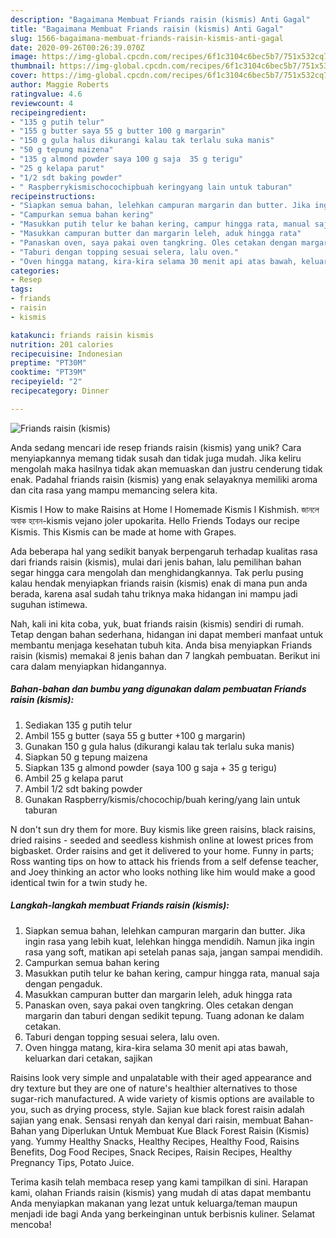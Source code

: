 ```yaml
---
description: "Bagaimana Membuat Friands raisin (kismis) Anti Gagal"
title: "Bagaimana Membuat Friands raisin (kismis) Anti Gagal"
slug: 1566-bagaimana-membuat-friands-raisin-kismis-anti-gagal
date: 2020-09-26T00:26:39.070Z
image: https://img-global.cpcdn.com/recipes/6f1c3104c6bec5b7/751x532cq70/friands-raisin-kismis-foto-resep-utama.jpg
thumbnail: https://img-global.cpcdn.com/recipes/6f1c3104c6bec5b7/751x532cq70/friands-raisin-kismis-foto-resep-utama.jpg
cover: https://img-global.cpcdn.com/recipes/6f1c3104c6bec5b7/751x532cq70/friands-raisin-kismis-foto-resep-utama.jpg
author: Maggie Roberts
ratingvalue: 4.6
reviewcount: 4
recipeingredient:
- "135 g putih telur"
- "155 g butter saya 55 g butter 100 g margarin"
- "150 g gula halus dikurangi kalau tak terlalu suka manis"
- "50 g tepung maizena"
- "135 g almond powder saya 100 g saja  35 g terigu"
- "25 g kelapa parut"
- "1/2 sdt baking powder"
- " Raspberrykismischocochipbuah keringyang lain untuk taburan"
recipeinstructions:
- "Siapkan semua bahan, lelehkan campuran margarin dan butter. Jika ingin rasa yang lebih kuat, lelehkan hingga mendidih. Namun jika ingin rasa yang soft, matikan api setelah panas saja, jangan sampai mendidih."
- "Campurkan semua bahan kering"
- "Masukkan putih telur ke bahan kering, campur hingga rata, manual saja dengan pengaduk."
- "Masukkan campuran butter dan margarin leleh, aduk hingga rata"
- "Panaskan oven, saya pakai oven tangkring. Oles cetakan dengan margarin dan taburi dengan sedikit tepung. Tuang adonan ke dalam cetakan."
- "Taburi dengan topping sesuai selera, lalu oven."
- "Oven hingga matang, kira-kira selama 30 menit api atas bawah, keluarkan dari cetakan, sajikan"
categories:
- Resep
tags:
- friands
- raisin
- kismis

katakunci: friands raisin kismis 
nutrition: 201 calories
recipecuisine: Indonesian
preptime: "PT30M"
cooktime: "PT39M"
recipeyield: "2"
recipecategory: Dinner

---
```



![Friands raisin (kismis)](https://img-global.cpcdn.com/recipes/6f1c3104c6bec5b7/751x532cq70/friands-raisin-kismis-foto-resep-utama.jpg)

Anda sedang mencari ide resep friands raisin (kismis) yang unik? Cara menyiapkannya memang tidak susah dan tidak juga mudah. Jika keliru mengolah maka hasilnya tidak akan memuaskan dan justru cenderung tidak enak. Padahal friands raisin (kismis) yang enak selayaknya memiliki aroma dan cita rasa yang mampu memancing selera kita.

Kismis l How to make Raisins at Home l Homemade Kismis l Kishmish. জানলে অবাক হবেন-kismis vejano joler upokarita. Hello Friends Todays our recipe Kismis. This Kismis can be made at home with Grapes.

Ada beberapa hal yang sedikit banyak berpengaruh terhadap kualitas rasa dari friands raisin (kismis), mulai dari jenis bahan, lalu pemilihan bahan segar hingga cara mengolah dan menghidangkannya. Tak perlu pusing kalau hendak menyiapkan friands raisin (kismis) enak di mana pun anda berada, karena asal sudah tahu triknya maka hidangan ini mampu jadi suguhan istimewa.


Nah, kali ini kita coba, yuk, buat friands raisin (kismis) sendiri di rumah. Tetap dengan bahan sederhana, hidangan ini dapat memberi manfaat untuk membantu menjaga kesehatan tubuh kita. Anda bisa menyiapkan Friands raisin (kismis) memakai 8 jenis bahan dan 7 langkah pembuatan. Berikut ini cara dalam menyiapkan hidangannya.

<!--inarticleads1-->

##### Bahan-bahan dan bumbu yang digunakan dalam pembuatan Friands raisin (kismis):

1. Sediakan 135 g putih telur
1. Ambil 155 g butter (saya 55 g butter +100 g margarin)
1. Gunakan 150 g gula halus (dikurangi kalau tak terlalu suka manis)
1. Siapkan 50 g tepung maizena
1. Siapkan 135 g almond powder (saya 100 g saja + 35 g terigu)
1. Ambil 25 g kelapa parut
1. Ambil 1/2 sdt baking powder
1. Gunakan  Raspberry/kismis/chocochip/buah kering/yang lain untuk taburan


N don&#39;t sun dry them for more. Buy kismis like green raisins, black raisins, dried raisins - seeded and seedless kishmish online at lowest prices from bigbasket. Order raisins and get it delivered to your home. Funny in parts; Ross wanting tips on how to attack his friends from a self defense teacher, and Joey thinking an actor who looks nothing like him would make a good identical twin for a twin study he. 

<!--inarticleads2-->

##### Langkah-langkah membuat Friands raisin (kismis):

1. Siapkan semua bahan, lelehkan campuran margarin dan butter. Jika ingin rasa yang lebih kuat, lelehkan hingga mendidih. Namun jika ingin rasa yang soft, matikan api setelah panas saja, jangan sampai mendidih.
1. Campurkan semua bahan kering
1. Masukkan putih telur ke bahan kering, campur hingga rata, manual saja dengan pengaduk.
1. Masukkan campuran butter dan margarin leleh, aduk hingga rata
1. Panaskan oven, saya pakai oven tangkring. Oles cetakan dengan margarin dan taburi dengan sedikit tepung. Tuang adonan ke dalam cetakan.
1. Taburi dengan topping sesuai selera, lalu oven.
1. Oven hingga matang, kira-kira selama 30 menit api atas bawah, keluarkan dari cetakan, sajikan


Raisins look very simple and unpalatable with their aged appearance and dry texture but they are one of nature&#39;s healthier alternatives to those sugar-rich manufactured. A wide variety of kismis options are available to you, such as drying process, style. Sajian kue black forest raisin adalah sajian yang enak. Sensasi renyah dan kenyal dari raisin, membuat Bahan-Bahan yang Diperlukan Untuk Membuat Kue Black Forest Raisin (Kismis) yang. Yummy Healthy Snacks, Healthy Recipes, Healthy Food, Raisins Benefits, Dog Food Recipes, Snack Recipes, Raisin Recipes, Healthy Pregnancy Tips, Potato Juice. 

Terima kasih telah membaca resep yang kami tampilkan di sini. Harapan kami, olahan Friands raisin (kismis) yang mudah di atas dapat membantu Anda menyiapkan makanan yang lezat untuk keluarga/teman maupun menjadi ide bagi Anda yang berkeinginan untuk berbisnis kuliner. Selamat mencoba!
